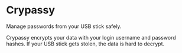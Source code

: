 # Crypassy
Manage passwords from your USB stick safely.

Crypassy encrypts your data with your login username and password hashes. If your USB stick gets stolen, the data is hard to decrypt.
